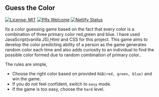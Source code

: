 ## Guess the Color
[![License: MIT](https://img.shields.io/badge/License-MIT-yellow.svg)](https://opensource.org/licenses/MIT) 
[![PRs Welcome](https://img.shields.io/badge/PRs-welcome-brightgreen.svg)](http://makeapullrequest.com) 
[![Netlify Status](https://api.netlify.com/api/v1/badges/d4e18567-fe57-4f04-8386-f1a1695a9b18/deploy-status)](https://app.netlify.com/sites/sayancr777-guess-the-color/deploys)

Its a color guessing game based on the fact that every color is a combination of three primary color red,green and blue. I have used JavaScript(vanilla JS),Html and CSS for this project. This game aims to develop the color predicting ability of a person as the game generates random color each time and also adds curiosity to an individual to find the possible color formed due to random combination of primary color..

The rules are simple, 
- Choose the right color based on provided `RGB(red, green, blue)` and win the game. 
- If you do not feel confident, switch to `easy` mode.
- If the game is too easy, choose the `hard` level.

